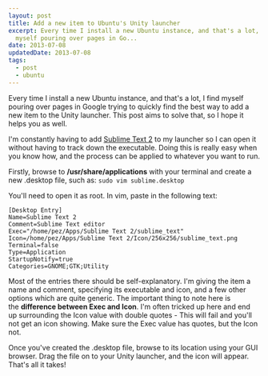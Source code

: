 ```yaml
---
layout: post
title: Add a new item to Ubuntu's Unity launcher
excerpt: Every time I install a new Ubuntu instance, and that's a lot, I find
  myself pouring over pages in Go...
date: 2013-07-08
updatedDate: 2013-07-08
tags:
  - post
  - ubuntu
---
```


Every time I install a new Ubuntu instance, and that's a lot, I find myself pouring over pages in Google trying to quickly find the best way to add a new item to the Unity launcher. This post aims to solve that, so I hope it helps you as well.

I'm constantly having to add [Sublime Text 2](http://www.sublimetext.com/) to my launcher so I can open it without having to track down the executable. Doing this is really easy when you know how, and the process can be applied to whatever you want to run.

Firstly, browse to **/usr/share/applications** with your terminal and create a new .desktop file, such as:
`sudo vim sublime.desktop`

You'll need to open it as root. In vim, paste in the following text:

```
[Desktop Entry]
Name=Sublime Text 2
Comment=Sublime Text editor
Exec="/home/pez/Apps/Sublime Text 2/sublime_text"
Icon=/home/pez/Apps/Sublime Text 2/Icon/256x256/sublime_text.png
Terminal=false
Type=Application
StartupNotify=true
Categories=GNOME;GTK;Utility
```

Most of the entries there should be self-explanatory. I'm giving the item a name and comment, specifying its executable and icon, and a few other options which are quite generic. The important thing to note here is the **difference between Exec and Icon**. I'm often tricked up here and end up surrounding the Icon value with double quotes - This will fail and you'll not get an icon showing. Make sure the Exec value has quotes, but the Icon not.

Once you've created the .desktop file, browse to its location using your GUI browser. Drag the file on to your Unity launcher, and the icon will appear. That's all it takes!
